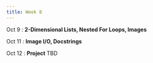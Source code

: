 ```yaml
---
title: Week 8
---
```


Oct 9
: **2-Dimensional Lists, Nested For Loops, Images**
  
Oct 11
: **Image I/O, Docstrings**

Oct 12
: **Project** TBD